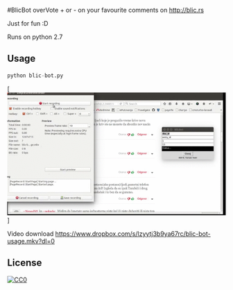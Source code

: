 #BlicBot
overVote + or - on your favourite comments on http://blic.rs

Just for fun :D

Runs on python 2.7

## Usage
```python
python blic-bot.py
```

[![BlicBot](blic_bot_usage.gif)]

Video download
https://www.dropbox.com/s/lzyytj3b9ya67rc/blic-bot-usage.mkv?dl=0


## License

[![CC0](https://licensebuttons.net/p/zero/1.0/88x31.png)](http://creativecommons.org/publicdomain/zero/1.0/)